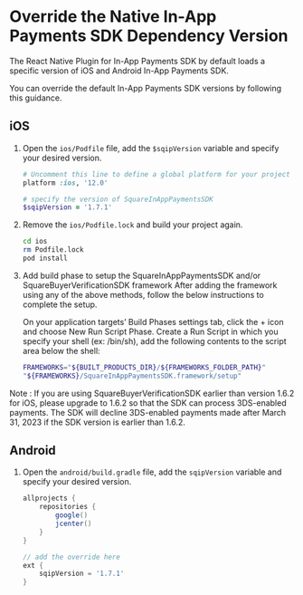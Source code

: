 # Override the Native In-App Payments SDK Dependency Version

The React Native Plugin for In-App Payments SDK by default loads a specific version of iOS and Android
In-App Payments SDK. 

You can override the default In-App Payments SDK versions by following this guidance.

## iOS

1. Open the `ios/Podfile` file, add the `$sqipVersion` variable and specify your desired version.

    ```ruby
    # Uncomment this line to define a global platform for your project
    platform :ios, '12.0'

    # specify the version of SquareInAppPaymentsSDK
    $sqipVersion = '1.7.1'
    ```

2. Remove the `ios/Podfile.lock` and build your project again.
    ```bash
    cd ios
    rm Podfile.lock
    pod install
    ```
3. Add build phase to setup the SquareInAppPaymentsSDK and/or SquareBuyerVerificationSDK framework
    After adding the framework using any of the above methods, follow the below instructions to complete the setup.

    On your application targets’ Build Phases settings tab, click the + icon and choose New Run Script Phase. Create a Run Script in which you specify your shell (ex: /bin/sh), add the following contents to the script area below the shell:
    ```bash
    FRAMEWORKS="${BUILT_PRODUCTS_DIR}/${FRAMEWORKS_FOLDER_PATH}"
    "${FRAMEWORKS}/SquareInAppPaymentsSDK.framework/setup"
    ```

Note : If you are using SquareBuyerVerificationSDK earlier than version 1.6.2 for iOS, please upgrade to 1.6.2 so that the SDK can process 3DS-enabled payments. The SDK will decline 3DS-enabled payments made after March 31, 2023 if the SDK version is earlier than 1.6.2.


## Android

1. Open the `android/build.gradle` file, add the `sqipVersion` variable and specify your desired version.
    ```gradle
    allprojects {
        repositories {
            google()
            jcenter()
        }
    }

    // add the override here
    ext {
        sqipVersion = '1.7.1'
    }
    ```

